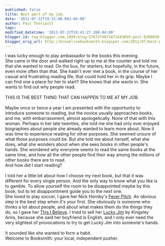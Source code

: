 ```yaml
---
published: false
title: Best part of my job.
date: '2011-07-22T19:15:00.003-04:00'
author: Paul Theriault
tags: 
modified_datetime: '2011-07-22T19:41:27.288-04:00'
blogger_id: tag:blogger.com,1999:blog-5767374071871443859.post-8260830795210607580
blogger_orig_url: http://brooklinebooksmith.blogspot.com/2011/07/best-part-of-my-job.html
---
```


I was lucky enough to play ambassador to the books this evening.<br />She came in the door and walked right up to me at the counter and told me that she wanted to read. On the bus, for starters, but hopefully, in the future, even more often than that. She hadn't ever met a book, in the course of her casual and frustrating reading life, that could hold her in its grip. Maybe I can find one a place for her to start? She knows that she wants in. She wants to find out why people read.<br /><br />THIS IS THE BEST THING THAT CAN HAPPEN TO ME AT MY JOB.<br /><br />Maybe once or twice a year I am presented with the opportunity to introduce someone to reading, but the novice usually approaches books, and me, with embarrassment; almost apologetically. None of that with this woman. Perhaps in her late twenties, she told me she had only ever enjoyed biographies about people she already wanted to learn more about. Now it was time to experience reading for other purposes. She seemed unsure of what those purposes could be. But she told me about herself, what she does, what she wonders about when she sees books in other people's hands. She wondered why everyone seems to read the same books at the same time, and how all the other people find their way among the millions of <i>other</i> books there are to read.<br />And how did I start reading?<br /><br />I told her a little bit about how I choose my next book, but that it was different for every single person. And the only way to know what you like is to gamble. To allow yourself the room to be disappointed maybe by this book; but to let disappointment guide you to the next one.<br />She loved to play soccer, I gave her Nick Hornby's <a href="http://www.brooklinebooksmith-shop.com/book/9781573226882">Fever Pitch</a>. An obvious step is the best step when it's your first. She obviously is someone who thinks a lot about people, and about what makes them do the things they do, so I gave her <a href="http://www.brooklinebooksmith-shop.com/book/9780805086584">This I Believe</a>. I tried to sell her <a href="http://www.brooklinebooksmith-shop.com/book/9780140186307">Lucky Jim</a> by Kingsley Amis, because she said her boyfriend is English, and I only ever need the very slightest of provocations to try to get <i>Lucky Jim</i> into someone's hands.<br /><br />It sounded like she wanted to form a habit.<br />Welcome to Booksmith: your local, independent pusher.